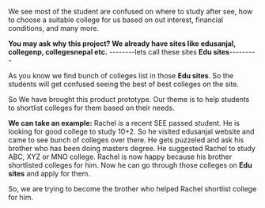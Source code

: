 We see most of the student are confused on where to study after see, how to choose a suitable college for us based on out interest, financial conditions, and many more.

<b>You may ask why this project? We already have sites like edusanjal, collegenp, collegesnepal etc.</b>
--------lets call these sites <strong>Edu sites</strong>---------

As you know we find bunch of colleges list in those <strong>Edu sites</strong>. So the students will get confused seeing the best of best colleges on the site. 

So We have brought this product prototype. Our theme is to help students to shortlist colleges for them based on their needs. 

<b>We can take an example:</b>
Rachel is a recent SEE passed student. He is looking for good college to study 10+2. So he visited edusanjal website and came to see bunch of colleges over there.
He gets puzzeled and ask his brother who has been doing masters degree. He suggested Rachel to study ABC, XYZ or MNO college.
Rachel is now happy because his brother shortlisted colleges for him. Now he can go through those colleges on <strong>Edu sites</strong> and apply for them.



So, we are trying to become the brother who helped Rachel shortlist college for him.

